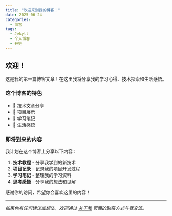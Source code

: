 ```yaml
---
title: "欢迎来到我的博客！"
date: 2025-06-24
categories:
  - 博客
tags:
  - Jekyll
  - 个人博客
  - 开始
---
```


## 欢迎！

这是我的第一篇博客文章！在这里我将分享我的学习心得、技术探索和生活感悟。

### 这个博客的特色

- 📝 技术文章分享
- 🔧 项目展示
- 💭 学习笔记
- 🌟 生活感悟

### 即将到来的内容

我计划在这个博客上分享以下内容：

1. **技术教程** - 分享我学到的新技术
2. **项目记录** - 记录我的项目开发过程
3. **学习笔记** - 整理我的学习资料
4. **思考感悟** - 分享我的想法和见解

感谢你的访问，希望你会喜欢这里的内容！

---

*如果你有任何建议或想法，欢迎通过 [关于我](/about/) 页面的联系方式与我交流。*
